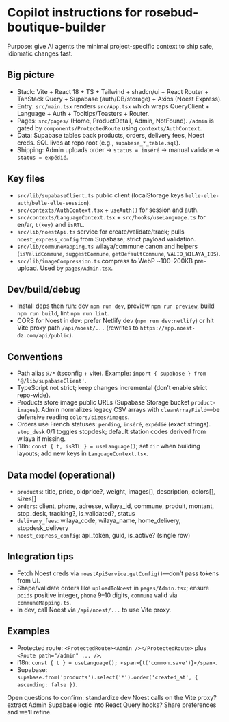 # Copilot instructions for rosebud-boutique-builder

Purpose: give AI agents the minimal project-specific context to ship safe, idiomatic changes fast.

## Big picture
- Stack: Vite + React 18 + TS + Tailwind + shadcn/ui + React Router + TanStack Query + Supabase (auth/DB/storage) + Axios (Noest Express).
- Entry: `src/main.tsx` renders `src/App.tsx` which wraps QueryClient + Language + Auth + Tooltips/Toasters + Router.
- Pages: `src/pages/` (Home, ProductDetail, Admin, NotFound). `/admin` is gated by `components/ProtectedRoute` using `contexts/AuthContext`.
- Data: Supabase tables back products, orders, delivery fees, Noest creds. SQL lives at repo root (e.g., `supabase_*_table.sql`).
- Shipping: Admin uploads order → `status = inséré` → manual validate → `status = expédié`.

## Key files
- `src/lib/supabaseClient.ts` public client (localStorage keys `belle-elle-auth`/`belle-elle-session`).
- `src/contexts/AuthContext.tsx` + `useAuth()` for session and auth.
- `src/contexts/LanguageContext.tsx` + `src/hooks/useLanguage.ts` for en/ar, `t(key)` and `isRTL`.
- `src/lib/noestApi.ts` service for create/validate/track; pulls `noest_express_config` from Supabase; strict payload validation.
- `src/lib/communeMapping.ts` wilaya/commune canon and helpers (`isValidCommune`, `suggestCommune`, `getDefaultCommune`, `VALID_WILAYA_IDS`).
- `src/lib/imageCompression.ts` compress to WebP ~100–200KB pre-upload. Used by `pages/Admin.tsx`.

## Dev/build/debug
- Install deps then run: dev `npm run dev`, preview `npm run preview`, build `npm run build`, lint `npm run lint`.
- CORS for Noest in dev: prefer Netlify dev (`npm run dev:netlify`) or hit Vite proxy path `/api/noest/...` (rewrites to `https://app.noest-dz.com/api/public`).

## Conventions
- Path alias `@/*` (tsconfig + vite). Example: `import { supabase } from '@/lib/supabaseClient'`.
- TypeScript not strict; keep changes incremental (don’t enable strict repo-wide).
- Products store image public URLs (Supabase Storage bucket `product-images`). Admin normalizes legacy CSV arrays with `cleanArrayField`—be defensive reading `colors/sizes/images`.
- Orders use French statuses: `pending`, `inséré`, `expédié` (exact strings). `stop_desk` 0/1 toggles stopdesk; default station codes derived from wilaya if missing.
- i18n: `const { t, isRTL } = useLanguage()`; set `dir` when building layouts; add new keys in `LanguageContext.tsx`.

## Data model (operational)
- `products`: title, price, oldprice?, weight, images[], description, colors[], sizes[]
- `orders`: client, phone, adresse, wilaya_id, commune, produit, montant, stop_desk, tracking?, is_validated?, status
- `delivery_fees`: wilaya_code, wilaya_name, home_delivery, stopdesk_delivery
- `noest_express_config`: api_token, guid, is_active? (single row)

## Integration tips
- Fetch Noest creds via `noestApiService.getConfig()`—don’t pass tokens from UI.
- Shape/validate orders like `uploadToNoest` in `pages/Admin.tsx`; ensure `poids` positive integer, `phone` 9–10 digits, `commune` valid via `communeMapping.ts`.
- In dev, call Noest via `/api/noest/...` to use Vite proxy.

## Examples
- Protected route: `<ProtectedRoute><Admin /></ProtectedRoute>` plus `<Route path="/admin" ... />`.
- i18n: `const { t } = useLanguage(); <span>{t('common.save')}</span>`.
- Supabase: `supabase.from('products').select('*').order('created_at', { ascending: false })`.

Open questions to confirm: standardize dev Noest calls on the Vite proxy? extract Admin Supabase logic into React Query hooks? Share preferences and we’ll refine.
